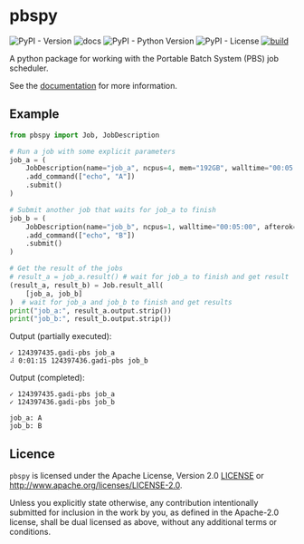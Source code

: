# pbspy

![PyPI - Version](https://img.shields.io/pypi/v/pbspy)
![docs](https://img.shields.io/pypi/v/pbspy?label=docs&color=blue&link=https%3A%2F%2FMaterialsPhysicsANU.github.io%2Fpbspy%2F)
![PyPI - Python Version](https://img.shields.io/pypi/pyversions/pbspy)
![PyPI - License](https://img.shields.io/pypi/l/pbspy)
[![build](https://github.com/MaterialsPhysicsANU/pbspy/actions/workflows/main.yml/badge.svg)](https://github.com/MaterialsPhysicsANU/pbspy/actions/workflows/main.yml)

A python package for working with the Portable Batch System (PBS) job scheduler.

See the [documentation](https://MaterialsPhysicsANU.github.io/pbspy/) for more information.

## Example

```python
from pbspy import Job, JobDescription

# Run a job with some explicit parameters
job_a = (
    JobDescription(name="job_a", ncpus=4, mem="192GB", walltime="00:05:00")
    .add_command(["echo", "A"])
    .submit()
)

# Submit another job that waits for job_a to finish
job_b = (
    JobDescription(name="job_b", ncpus=1, walltime="00:05:00", afterok=[job_a])
    .add_command(["echo", "B"])
    .submit()
)

# Get the result of the jobs
# result_a = job_a.result() # wait for job_a to finish and get result
(result_a, result_b) = Job.result_all(
    [job_a, job_b]
)  # wait for job_a and job_b to finish and get results
print("job_a:", result_a.output.strip())
print("job_b:", result_b.output.strip())
```

Output (partially executed):

```text
✓ 124397435.gadi-pbs job_a
⠼ 0:01:15 124397436.gadi-pbs job_b
```

Output (completed):

```text
✓ 124397435.gadi-pbs job_a
✓ 124397436.gadi-pbs job_b

job_a: A
job_b: B
```

## Licence

`pbspy` is licensed under the Apache License, Version 2.0 [LICENSE](./LICENSE) or <http://www.apache.org/licenses/LICENSE-2.0>.

Unless you explicitly state otherwise, any contribution intentionally submitted for inclusion in the work by you, as defined in the Apache-2.0 license, shall be dual licensed as above, without any additional terms or conditions.

